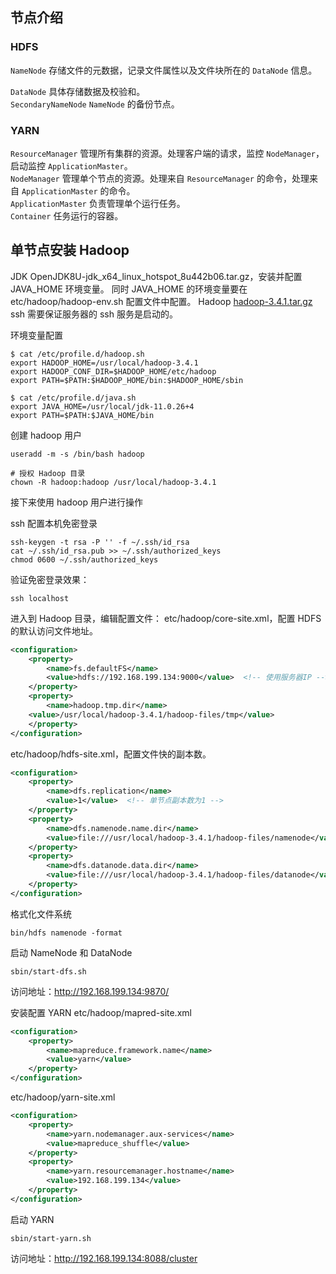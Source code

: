 ## 节点介绍
### HDFS
`NameNode` 存储文件的元数据，记录文件属性以及文件块所在的 `DataNode` 信息。

`DataNode` 具体存储数据及校验和。  
`SecondaryNameNode` `NameNode` 的备份节点。  
### YARN
`ResourceManager` 管理所有集群的资源。处理客户端的请求，监控 `NodeManager`，启动监控 `ApplicationMaster`。  
`NodeManager` 管理单个节点的资源。处理来自 `ResourceManager` 的命令，处理来自 `ApplicationMaster` 的命令。  
`ApplicationMaster` 负责管理单个运行任务。    
`Container` 任务运行的容器。  



## 单节点安装 Hadoop
JDK OpenJDK8U-jdk_x64_linux_hotspot_8u442b06.tar.gz，安装并配置 JAVA_HOME 环境变量。
同时 JAVA_HOME 的环境变量要在 etc/hadoop/hadoop-env.sh 配置文件中配置。
Hadoop [hadoop-3.4.1.tar.gz](https://mirrors.tuna.tsinghua.edu.cn/apache/hadoop/common/stable/hadoop-3.4.1.tar.gz)
ssh 需要保证服务器的 ssh 服务是启动的。

环境变量配置
```
$ cat /etc/profile.d/hadoop.sh 
export HADOOP_HOME=/usr/local/hadoop-3.4.1
export HADOOP_CONF_DIR=$HADOOP_HOME/etc/hadoop
export PATH=$PATH:$HADOOP_HOME/bin:$HADOOP_HOME/sbin

$ cat /etc/profile.d/java.sh 
export JAVA_HOME=/usr/local/jdk-11.0.26+4
export PATH=$PATH:$JAVA_HOME/bin
```

创建 hadoop 用户
```
useradd -m -s /bin/bash hadoop

# 授权 Hadoop 目录
chown -R hadoop:hadoop /usr/local/hadoop-3.4.1
```

接下来使用 hadoop 用户进行操作

ssh 配置本机免密登录
```shell
ssh-keygen -t rsa -P '' -f ~/.ssh/id_rsa
cat ~/.ssh/id_rsa.pub >> ~/.ssh/authorized_keys
chmod 0600 ~/.ssh/authorized_keys
```

验证免密登录效果：
```
ssh localhost
```


进入到 Hadoop 目录，编辑配置文件：
etc/hadoop/core-site.xml，配置 HDFS 的默认访问文件地址。
```xml
<configuration>
    <property>
        <name>fs.defaultFS</name>
        <value>hdfs://192.168.199.134:9000</value>  <!-- 使用服务器IP -->
    </property>
    <property>
        <name>hadoop.tmp.dir</name>
	<value>/usr/local/hadoop-3.4.1/hadoop-files/tmp</value>
    </property>
</configuration>
```

etc/hadoop/hdfs-site.xml，配置文件快的副本数。
```xml
<configuration>
    <property>
        <name>dfs.replication</name>
        <value>1</value>  <!-- 单节点副本数为1 -->
    </property>
    <property>
        <name>dfs.namenode.name.dir</name>
        <value>file:///usr/local/hadoop-3.4.1/hadoop-files/namenode</value>
    </property>
    <property>
        <name>dfs.datanode.data.dir</name>
		<value>file:///usr/local/hadoop-3.4.1/hadoop-files/datanode</value>
    </property>
</configuration>
```


格式化文件系统
```shell
bin/hdfs namenode -format
```

启动 NameNode 和 DataNode
```
sbin/start-dfs.sh
```

访问地址：http://192.168.199.134:9870/

安装配置 YARN
etc/hadoop/mapred-site.xml
```xml
<configuration>
    <property>
        <name>mapreduce.framework.name</name>
        <value>yarn</value>
    </property>
</configuration>
```

etc/hadoop/yarn-site.xml
```xml
<configuration>
    <property>
        <name>yarn.nodemanager.aux-services</name>
        <value>mapreduce_shuffle</value>
    </property>
    <property>
        <name>yarn.resourcemanager.hostname</name>
        <value>192.168.199.134</value>
    </property>
</configuration>
```

启动 YARN
```shell
sbin/start-yarn.sh
```

访问地址：http://192.168.199.134:8088/cluster